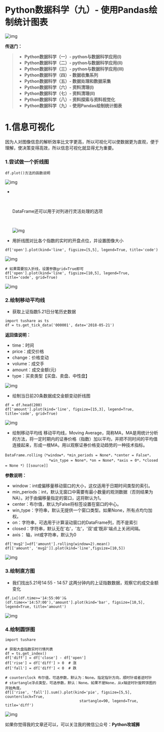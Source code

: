 # Python数据科学（九）- 使用Pandas绘制统计图表



![img](https://upload-images.jianshu.io/upload_images/6078268-b2e6f1bf0b788a67.png?imageMogr2/auto-orient/strip%7CimageView2/2/w/480/format/webp)

**传送门：**

> - **Python数据科学（一）- python与数据科学应用(Ⅰ)**
> - **Python数据科学（二）- python与数据科学应用(Ⅱ)**
> - **Python数据科学（三）- python与数据科学应用(Ⅲ)**
> - **Python数据科学（四）- 数据收集系列**
> - **Python数据科学（五）- 数据处理和数据采集**
> - **Python数据科学（六）- 资料清理(Ⅰ)**
> - **Python数据科学（七）- 资料清理(Ⅱ)**
> - **Python数据科学（八）- 资料探索与资料视觉化**
> - **Python数据科学（九）- 使用Pandas绘制统计图表**

# 1.信息可视化

因为人对图像信息的解析效率比文字更高，所以可视化可以使数据更为直观，便于理解，使决策变得高效，所以信息可视化就显得尤为重要。

### 1.尝试做一个折线图

`df.plot()方法的函数说明`

![img](https://upload-images.jianshu.io/upload_images/6078268-09e16a3c462f4b9c.png?imageMogr2/auto-orient/strip%7CimageView2/2/w/887/format/webp)

- ​

  ​

  DataFrame还可以用于对列进行灵活处理的选项

  ​

  ![img](https://upload-images.jianshu.io/upload_images/6078268-2befd93678a88eeb.png?imageMogr2/auto-orient/strip%7CimageView2/2/w/876/format/webp)

- 用折线图对比各个指数的实时的开盘点位，并设置图像大小

```
df['open'].plot(kind='line', figsize=[5,5], legend=True, title='code')
```

![img](https://upload-images.jianshu.io/upload_images/6078268-8ecd868f71dcd0ee.png?imageMogr2/auto-orient/strip%7CimageView2/2/w/1000/format/webp)

```
# 如果需要加入折线，设置参数grid=True即可
df['open'].plot(kind='line', figsize=[10,5], legend=True, title='code', grid=True)
```

![img](https://upload-images.jianshu.io/upload_images/6078268-7f0d5b8f061af709.png?imageMogr2/auto-orient/strip%7CimageView2/2/w/1000/format/webp)

### 2.绘制移动平均线

- 获取上证指数5.21日分笔历史数据

```
import tushare as ts
df = ts.get_tick_data('000001', date='2018-05-21')
```

**返回值说明：**

- time：时间
- price：成交价格
- change：价格变动
- volume：成交手
- amount：成交金额(元)
- type：买卖类型【买盘、卖盘、中性盘】

![img](https://upload-images.jianshu.io/upload_images/6078268-08d70bc8a2a3a85b.png?imageMogr2/auto-orient/strip%7CimageView2/2/w/1000/format/webp)

- 绘制当日前20条数据成交金额变动折线图

```
df = df.head(200)
df['amount'].plot(kind='line', figsize=[15,3], legend=True, title='code', grid=True)
```

![img](https://upload-images.jianshu.io/upload_images/6078268-6f8490094c355e74.png?imageMogr2/auto-orient/strip%7CimageView2/2/w/1000/format/webp)

- 绘制移动平均线
  移动平均线，Moving Average，简称MA，MA是用统计分析的方法，将一定时期内的证券价格（指数）加以平均，并把不同时间的平均值连接起来，形成一根MA，用以观察证券价格变动趋势的一种技术指标。

```
DataFrame.rolling（*window*，*min_periods = None*，*center = False*，
                    *win_type = None*，*on = None*，*axis = 0*，*closed = None *）[[source]]
```

**参数说明：**

- window：int或偏移量移动窗口的大小，这仅适用于日期时间类型的索引。
- min_periods：int，默认无窗口中需要有最小数量的观测数据（否则结果为NA）。对于由偏移量指定的窗口，这将默认为1。
- center：布尔值，默认为False将标签设置在窗口的中心。
- win_type：字符串，默认无提供一个窗口类型。如果None，所有点均匀加权。
- on：字符串，可选用于计算滚动窗口的DataFrame列，而不是索引
- closed：字符串，默认无在'右'，'左'，'双'或'既非'端点上关闭间隔。
- axis： 轴，int或字符串，默认为0

```
df['mvg2']=df['amount'].rolling(window=2).mean()
df[['amount', 'mvg2']].plot(kind='line',figsize=[10,5])
```

![img](https://upload-images.jianshu.io/upload_images/6078268-f5fb39ebbcd48dee.png?imageMogr2/auto-orient/strip%7CimageView2/2/w/1000/format/webp)

### 3.绘制直方图

- 我们找出5.21号14:55 - 14:57 这两分钟内的上证指数数据，观察它的成交金额变化

```
df.ix[(df.time>='14:55:00')&(df.time<='14:57:00'),'amount'].plot(kind='bar', figsize=[10,5],  legend=True, title='amount')
```

![img](https://upload-images.jianshu.io/upload_images/6078268-09fed9920cc048c2.png?imageMogr2/auto-orient/strip%7CimageView2/2/w/1000/format/webp)

### 4.绘制圆饼图

```
import tushare

# 获取大盘指数实时行情列表
df = ts.get_index()
df['diff'] = df['close'] - df['open']
df['rise'] = df['diff'] > 0  # 涨
df['fall'] = df['diff'] < 0  # 跌
```

```
# counterclock 布尔值，可选参数，默认为：None。指定指针方向，顺时针或者逆时针
# startangle浮点类型，可选参数，默认：None。如果不是None，从x轴逆时针旋转饼图的开始角度。
df[['rise', 'fall']].sum().plot(kind='pie', figsize=[5,5], counterclock=True, 
                                  startangle=90, legend=True, title='diff')
```

![img](https://upload-images.jianshu.io/upload_images/6078268-19e1c4f93cdfb5bb.png?imageMogr2/auto-orient/strip%7CimageView2/2/w/1000/format/webp)

如果你觉得我的文章还可以，可以关注我的微信公众号：**Python攻城狮**